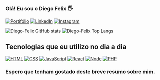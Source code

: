 ### Olá! Eu sou o Diego Felix &#128400;

[![Portifólio](https://img.shields.io/badge/website-000000?style=for-the-badge&logo=About.me&logoColor=white
)](https://felixsouza.netlify.app/)   [![LinkedIn](https://img.shields.io/badge/LinkedIn-0077B5?style=for-the-badge&logo=linkedin&logoColor=white
)](https://www.linkedin.com/in/diego-felix-de-souza-984885210/)  [![Instagram](https://img.shields.io/badge/Instagram-E4405F?style=for-the-badge&logo=instagram&logoColor=white)](https://www.instagram.com/di__felix/)


![Diego-Felix GitHub stats](https://github-readme-stats.vercel.app/api?username=Diego-Felix&show_icons=true&theme=radical)      ![Diego-Felix Top Langs](https://github-readme-stats.vercel.app/api/top-langs/?username=Diego-Felix&hide_progress=true)

## Tecnologias que eu utilizo no dia a dia

[![HTML](https://img.shields.io/badge/HTML5-E34F26?style=for-the-badge&logo=html5&logoColor=white)]()  [![CSS](https://img.shields.io/badge/CSS-239120?&style=for-the-badge&logo=css3&logoColor=white)]()  [![JavaScript](https://img.shields.io/badge/JavaScript-F7DF1E?style=for-the-badge&logo=javascript&logoColor=black)]()  [![React](https://img.shields.io/badge/React-20232A?style=for-the-badge&logo=react&logoColor=61DAFB)]()  [![Node](https://img.shields.io/badge/Node.js-43853D?style=for-the-badge&logo=node.js&logoColor=white
)]()  [![PHP](https://img.shields.io/badge/PHP-777BB4?style=for-the-badge&logo=php&logoColor=white
)]() 

### Espero que tenham gostado deste breve resumo sobre mim.

